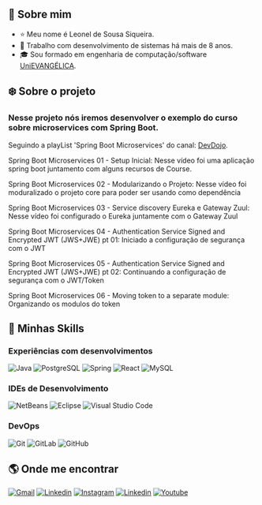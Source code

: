 ## :boy: Sobre mim
* :star: Meu nome é Leonel de Sousa Siqueira.
* :briefcase: Trabalho com desenvolvimento de sistemas há mais de 8 anos.
* :mortar_board: Sou formado em engenharia de computação/software [UniEVANGÉLICA](https://www4.unievangelica.edu.br/).

## :snowflake: Sobre o projeto
### Nesse projeto nós iremos desenvolver o exemplo do curso sobre microservices com Spring Boot.

Seguindo a playList 'Spring Boot Microservices' do canal: [DevDojo](https://www.youtube.com/watch?v=wuu80nCpjdA&list=PL62G310vn6nH_iMQoPMhIlK_ey1npyUUl&index=3).

<p>Spring Boot Microservices 01 - Setup Inicial: Nesse vídeo foi uma aplicação spring boot juntamento com alguns recursos de Course.</p>
<p>Spring Boot Microservices 02 - Modularizando o Projeto: Nesse vídeo foi moduralizado o projeto core para poder ser usando como dependência</p>
<p>Spring Boot Microservices 03 - Service discovery Eureka e Gateway Zuul: Nesse vídeo foi configurado o Eureka juntamente com o Gateway Zuul</p>
<p>Spring Boot Microservices 04 - Authentication Service Signed and Encrypted JWT (JWS+JWE) pt 01: Iniciado a configuração de segurança com o JWT</p>
<p>Spring Boot Microservices 05 - Authentication Service Signed and Encrypted JWT (JWS+JWE) pt 02: Continuando a configuração de segurança com o JWT/Token</p>
<p>Spring Boot Microservices 06 - Moving token to a separate module: Organizando os modulos do token</p>


## :rocket: Minhas Skills
### Experiências com desenvolvimentos
![Java](https://img.shields.io/badge/-Java-333333?style=flat&logo=Java&logoColor=007396)
![PostgreSQL](https://img.shields.io/badge/-PostgreSQL-333333?style=flat&logo=postgresql)
![Spring](https://img.shields.io/badge/-Spring-333333?style=flat&logo=spring)
![React](https://img.shields.io/badge/-React-333333?style=flat&logo=react)
![MySQL](https://img.shields.io/badge/-MySQL-333333?style=flat&logo=mysql)
### IDEs de Desenvolvimento
![NetBeans](https://img.shields.io/badge/-NetBeans-333333?style=flat&logo=apachenetbeanside)
![Eclipse](https://img.shields.io/badge/-Eclipse-333333?style=flat&logo=eclipse-ide&logoColor=2C2255)
![Visual Studio Code](https://img.shields.io/badge/-Visual%20Studio%20Code-333333?style=flat&logo=visual-studio-code&logoColor=007ACC)
### DevOps
![Git](https://img.shields.io/badge/-Git-333333?style=social&logo=git)
![GitLab](https://img.shields.io/badge/-GitLab-333333?style=social&logo=gitlab)
![GitHub](https://img.shields.io/badge/-GitHub-333333?style=social&logo=github)

## :earth_americas: Onde me encontrar
[![Gmail](https://img.shields.io/badge/-Gmail-d3d3d3?style=flat-square&labelColor=006bed&logo=Gmail&logoColor=white)](mailto:leonel55sousa@gmail.com)
[![Linkedin](https://img.shields.io/badge/-Linkedin-d3d3d3?style=flat-square&labelColor=blue&logo=Linkedin&logoColor=white)](https://www.linkedin.com/in/leonel-de-sousa-siqueira-85866749/)
[![Instagram](https://img.shields.io/badge/-Instagram-d3d3d3?style=flat-square&labelColor=DF0174&logo=instagram&logoColor=white)](https://www.instagram.com/leonelsousas/)
[![Linkedin](https://img.shields.io/badge/-Facebook-d3d3d3?style=flat-square&labelColor=3b5998&logo=facebook&logoColor=white)](https://www.facebook.com/leonel.siqueira.395/)
[![Youtube](https://img.shields.io/badge/-Youtube-d3d3d3?style=flat-square&labelColor=ff0020&logo=youtube&logoColor=white)](https://www.youtube.com/channel/UCTtQi-lpQU-KjTjdCsjKyhQ)